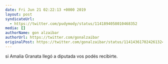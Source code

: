```yaml
---
date: Fri Jun 21 02:22:13 +0000 2019
layout: post
syndicateUrl:
  - https://twitter.com/pudymody/status/1141894058010468352
media: []
authorName: gon alzaibar
authorUrl: https://twitter.com/gonalzaibar
originalPost: https://twitter.com/gonalzaibar/status/1141436170242613248
---
```

si Amalia Granata llegó a diputada vos podés recibirte.

